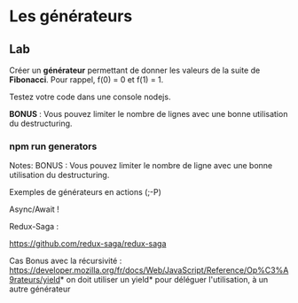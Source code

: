 <!-- .slide: class="exercice" -->

# Les générateurs

## Lab

Créer un **générateur** permettant de donner les valeurs de la suite de **Fibonacci**. Pour rappel, f(0) = 0 et f(1) = 1.

Testez votre code dans une console nodejs.

**BONUS** : Vous pouvez limiter le nombre de lignes avec une bonne utilisation du destructuring.

### npm run generators

Notes:
BONUS
: Vous pouvez limiter le nombre de ligne avec une bonne utilisation du destructuring.

Exemples de générateurs en actions (;-P)

Async/Await !

Redux-Saga :

https://github.com/redux-saga/redux-saga

Cas Bonus avec la récursivité :
https://developer.mozilla.org/fr/docs/Web/JavaScript/Reference/Op%C3%A9rateurs/yield*
on doit utiliser un yield\* pour déléguer l'utilisation, à un autre générateur

